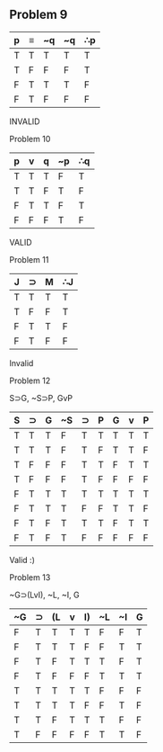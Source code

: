 Problem 9
-
| p | ≡ | ~q | ~q | ∴p |
|---|---|----|----|----|
| T | T | T  | T  |  T |
|T|F|F | F|T |
|F|T|T | T|F |
|F|T|F | F|F |

INVALID

Problem 10
 
| p | v | q | ~p | ∴q |
|---|---|---|----|----|
| T | T | T | F  | T  |
|T|T|F|T |F |
|F|T|T|F |T |
|F|F|F|T |F |

VALID

Problem 11

| J | ⊃ | M | ∴J |
|---|---|---|----|
| T | T | T |  T |
| T | F | F |  T |
| F | T | T |  F |
| F | T | F |  F |
 
Invalid

Problem 12

S⊃G, ~S⊃P, GvP
                              
| S | ⊃ | G | ~S | ⊃ | P | G | v | P |
|---|---|---|----|---|---|---|---|---|
| T | T | T | F  | T | T | T | T | T |
| T | T | T | F  | T | F | T | T | F |
| T | F | F | F  | T | T | F | T | T |
| T | F | F | F  | T | F | F | F | F |
| F | T | T | T  | T | T | T | T | T |
| F | T | T | T  | F | F | T | T | F |
| F | T | F | T  | T | T | F | T | T |
| F | T | F | T  | F | F | F | F | F |

Valid :)

Problem 13

~G⊃(LvI), ~L, ~I, G

| ~G | ⊃ | (L | v | I) | ~L | ~I | G |
|----|---|----|---|----|----|----|---|
| F  | T | T  | T | T  | F  |  F | T |
| F  | T | T  | T | F  | F  |  T | T |
| F  | T | F  | T | T  | T  |  F | T |
| F  | T | F  | F | F  | T  |  T | T |
| T  | T | T  | T | T  | F  |  F | F |
| T  | T | T  | T | F  | F  |  T | F |
| T  | T | F  | T | T  | T  |  F | F |
| T  | F | F  | F | F  | T  |  T | F |


